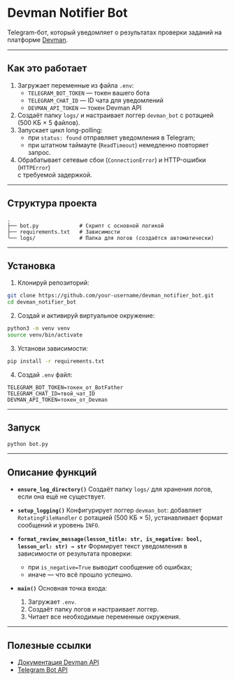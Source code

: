 # Devman Notifier Bot

Telegram-бот, который уведомляет о результатах проверки заданий на платформе [Devman](https://dvmn.org).

---

## Как это работает

1. Загружает переменные из файла `.env`:
   - `TELEGRAM_BOT_TOKEN` — токен вашего бота  
   - `TELEGRAM_CHAT_ID` — ID чата для уведомлений  
   - `DEVMAN_API_TOKEN` — токен Devman API  
2. Создаёт папку `logs/` и настраивает логгер `devman_bot` с ротацией  
   (500 КБ × 5 файлов).  
3. Запускает цикл long-polling:
   - при `status: found` отправляет уведомления в Telegram;  
   - при штатном таймауте (`ReadTimeout`) немедленно повторяет запрос.  
4. Обрабатывает сетевые сбои (`ConnectionError`) и HTTP-ошибки (`HTTPError`)  
   с требуемой задержкой.  

---

## Структура проекта

```
.
├── bot.py             # Скрипт с основной логикой 
├── requirements.txt   # Зависимости
└── logs/              # Папка для логов (создаётся автоматически)
```

---

## Установка

1. Клонируй репозиторий:

```bash
git clone https://github.com/your-username/devman_notifier_bot.git
cd devman_notifier_bot
````

2. Создай и активируй виртуальное окружение:

```bash
python3 -m venv venv
source venv/bin/activate
```

3. Установи зависимости:

```bash
pip install -r requirements.txt
```

4. Создай `.env` файл:

```env
TELEGRAM_BOT_TOKEN=токен_от_BotFather
TELEGRAM_CHAT_ID=твой_чат_ID
DEVMAN_API_TOKEN=токен_от_Devman
```

---

## Запуск

```bash
python bot.py
```

---

## Описание функций

* **`ensure_log_directory()`**
  Создаёт папку `logs/` для хранения логов, если она ещё не существует.

* **`setup_logging()`**
  Конфигурирует логгер `devman_bot`: добавляет `RotatingFileHandler` с
  ротацией (500 КБ × 5), устанавливает формат сообщений и уровень `INFO`.

* **`format_review_message(lesson_title: str, is_negative: bool, lesson_url: str) → str`**
  Формирует текст уведомления в зависимости от результата проверки:

  * при `is_negative=True` выводит сообщение об ошибках;
  * иначе — что всё прошло успешно.

* **`main()`**
  Основная точка входа:
 
   1. Загружает `.env`.
   2. Создаёт папку логов и настраивает логгер.
   3. Читает все необходимые переменные окружения.

---

## Полезные ссылки

* [Документация Devman API](https://dvmn.org/api/docs/)
* [Telegram Bot API](https://core.telegram.org/bots/api)
